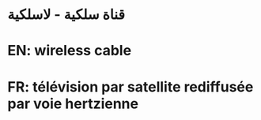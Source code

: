 # قناة سلكية - لاسلكية

# EN: wireless cable

# FR: télévision par satellite rediffusée par voie hertzienne

